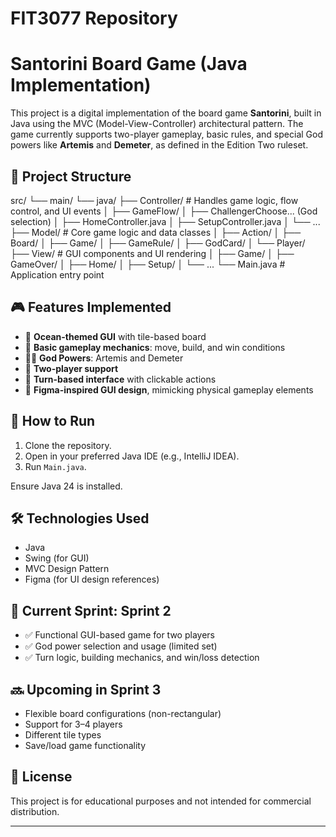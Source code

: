 # FIT3077 Repository

# Santorini Board Game (Java Implementation)

This project is a digital implementation of the board game **Santorini**, built in Java using the MVC (Model-View-Controller) architectural pattern. The game currently supports two-player gameplay, basic rules, and special God powers like **Artemis** and **Demeter**, as defined in the Edition Two ruleset.

## 📁 Project Structure

src/
└── main/
└── java/
├── Controller/ # Handles game logic, flow control, and UI events
│ ├── GameFlow/
│ ├── ChallengerChoose... (God selection)
│ ├── HomeController.java
│ ├── SetupController.java
│ └── ...
├── Model/ # Core game logic and data classes
│ ├── Action/
│ ├── Board/
│ ├── Game/
│ ├── GameRule/
│ ├── GodCard/
│ └── Player/
├── View/ # GUI components and UI rendering
│ ├── Game/
│ ├── GameOver/
│ ├── Home/
│ ├── Setup/
│ └── ...
└── Main.java # Application entry point


## 🎮 Features Implemented

- 🌊 **Ocean-themed GUI** with tile-based board
- 🧱 **Basic gameplay mechanics**: move, build, and win conditions
- 🧙‍♂️ **God Powers**: Artemis and Demeter
- 👤 **Two-player support**
- 🧩 **Turn-based interface** with clickable actions
- 🎨 **Figma-inspired GUI design**, mimicking physical gameplay elements

## 🚀 How to Run

1. Clone the repository.
2. Open in your preferred Java IDE (e.g., IntelliJ IDEA).
3. Run `Main.java`.

Ensure Java 24 is installed.

## 🛠 Technologies Used

- Java
- Swing (for GUI)
- MVC Design Pattern
- Figma (for UI design references)

## 📅 Current Sprint: Sprint 2

- ✅ Functional GUI-based game for two players
- ✅ God power selection and usage (limited set)
- ✅ Turn logic, building mechanics, and win/loss detection

## 🔜 Upcoming in Sprint 3

- Flexible board configurations (non-rectangular)
- Support for 3–4 players
- Different tile types
- Save/load game functionality

## 📄 License

This project is for educational purposes and not intended for commercial distribution.

---